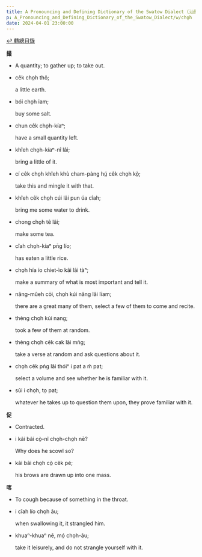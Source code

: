 ```yaml
---
title: A Pronouncing and Defining Dictionary of the Swatow Dialect (汕頭方言音義字典) / cho̤h
p: A_Pronouncing_and_Defining_Dictionary_of_the_Swatow_Dialect/w/cho̤h
date: 2024-04-01 23:00:00
---
```


[↩️ 轉總目錄](/A_Pronouncing_and_Defining_Dictionary_of_the_Swatow_Dialect)


**撮**
- A quantity; to gather up; to take out.

- cêk cho̤h thô;

  a little earth.

- bói cho̤h iam;

  buy some salt.

- chun cêk cho̤h-kíaⁿ;

  have a small quantity left.

- khîeh cho̤h-kíaⁿ-nî lâi;

  bring a little of it.

- cí cêk cho̤h khîeh khù cham-pàng hṳ́ cêk cho̤h kò̤;

  take this and mingle it with that.

- khîeh cêk cho̤h cúi lâi pun úa cîah;

  bring me some water to drink.

- chong cho̤h tê lâi;

  make some tea.

- cîah cho̤h-kíaⁿ pn̄g lío;

  has eaten a little rice.

- cho̤h hía ío chiet-ìo kâi lâi tàⁿ;

  make a summary of what is most important and tell it.

- nâng-mûeh cōi, cho̤h kúi nâng lâi līam;

  there are a great many of them, select a few of them to come and recite.

- thèng cho̤h kúi nang;

  took a few of them at random.

- thèng cho̤h cêk cak lâi mn̄g;

  take a verse at random and ask questions about it.

- cho̤h cêk pńg lâi thóiⁿ i pat a m̄ pat;

  select a volume and see whether he is familiar with it.

- sûi i cho̤h, to̤ pat;

  whatever he takes up to question them upon, they prove familiar with it.

**促**
- Contracted.

- i kâi bâi cò̤-nî cho̤h-cho̤h nē?

  Why does he scowl so?

- kâi bâi cho̤h cò̤ cêk pé;

  his brows are drawn up into one mass.

**喀**
- To cough because of something in the throat.

- i cîah lío cho̤h âu;

  when swallowing it, it strangled him.

- khuaⁿ-khuaⁿ nē, mó̤ cho̤h-âu;

  take it leisurely, and do not strangle yourself with it.